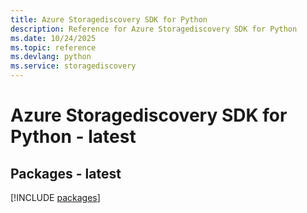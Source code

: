 ```yaml
---
title: Azure Storagediscovery SDK for Python
description: Reference for Azure Storagediscovery SDK for Python
ms.date: 10/24/2025
ms.topic: reference
ms.devlang: python
ms.service: storagediscovery
---
```

# Azure Storagediscovery SDK for Python - latest
## Packages - latest
[!INCLUDE [packages](storagediscovery-index.md)]